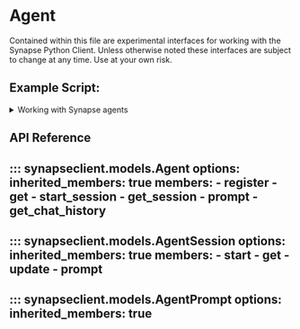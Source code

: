 # Agent

Contained within this file are experimental interfaces for working with the Synapse Python
Client. Unless otherwise noted these interfaces are subject to change at any time. Use
at your own risk.

## Example Script:

<details class="quote">
  <summary>Working with Synapse agents</summary>

```python
{!docs/scripts/object_orientated_programming_poc/oop_poc_agent.py!}
```
</details>

## API Reference

::: synapseclient.models.Agent
    options:
        inherited_members: true
        members:
            - register
            - get
            - start_session
            - get_session
            - prompt
            - get_chat_history
---
::: synapseclient.models.AgentSession
    options:
        inherited_members: true
        members:
            - start
            - get
            - update
            - prompt
---
::: synapseclient.models.AgentPrompt
    options:
        inherited_members: true
---
